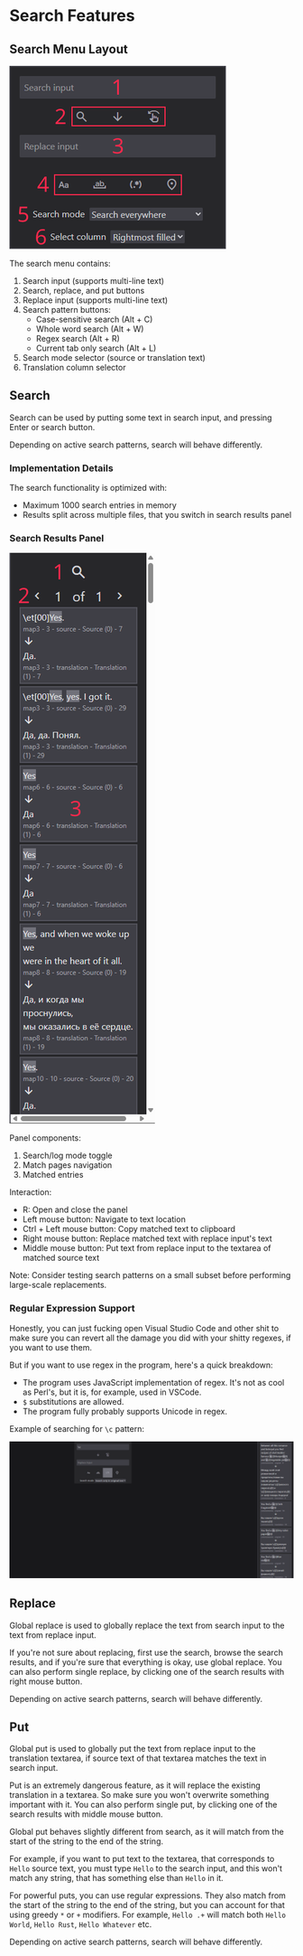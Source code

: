 # Search Features

## Search Menu Layout

![Search Menu Layout](../assets/search-menu-layout.png)

The search menu contains:

1.  Search input (supports multi-line text)
2.  Search, replace, and put buttons
3.  Replace input (supports multi-line text)
4.  Search pattern buttons:
    - Case-sensitive search (Alt + C)
    - Whole word search (Alt + W)
    - Regex search (Alt + R)
    - Current tab only search (Alt + L)
5.  Search mode selector (source or translation text)
6.  Translation column selector

## Search

Search can be used by putting some text in search input, and pressing Enter or search button.

Depending on active search patterns, search will behave differently.

### Implementation Details

The search functionality is optimized with:

- Maximum 1000 search entries in memory
- Results split across multiple files, that you switch in search results panel

### Search Results Panel

![Search results panel](../assets/search-results-panel-layout.png)

Panel components:

1.  Search/log mode toggle
2.  Match pages navigation
3.  Matched entries

Interaction:

- R: Open and close the panel
- Left mouse button: Navigate to text location
- Ctrl + Left mouse button: Copy matched text to clipboard
- Right mouse button: Replace matched text with replace input's text
- Middle mouse button: Put text from replace input to the textarea of matched source text

Note: Consider testing search patterns on a small subset before performing large-scale replacements.

### Regular Expression Support

Honestly, you can just fucking open Visual Studio Code and other shit to make sure you can revert all the damage you did with your shitty regexes, if you want to use them.

But if you want to use regex in the program, here's a quick breakdown:

- The program uses JavaScript implementation of regex. It's not as cool as Perl's, but it is, for example, used in VSCode.
- `$` substitutions are allowed.
- The program fully probably supports Unicode in regex.

Example of searching for `\c` pattern:

![Regex demonstration](../assets/regex-demonstration.png)

## Replace

Global replace is used to globally replace the text from search input to the text from replace input.

If you're not sure about replacing, first use the search, browse the search results, and if you're sure that everything is okay, use global replace. You can also perform single replace, by clicking one of the search results with right mouse button.

Depending on active search patterns, search will behave differently.

## Put

Global put is used to globally put the text from replace input to the translation textarea, if source text of that textarea matches the text in search input.

Put is an extremely dangerous feature, as it will replace the existing translation in a textarea. So make sure you won't overwrite something important with it. You can also perform single put, by clicking one of the search results with middle mouse button.

Global put behaves slightly different from search, as it will match from the start of the string to the end of the string.

For example, if you want to put text to the textarea, that corresponds to `Hello` source text, you must type `Hello` to the search input, and this won't match any string, that has something else than `Hello` in it.

For powerful puts, you can use regular expressions. They also match from the start of the string to the end of the string, but you can account for that using greedy `*` or `+` modifiers. For example, `Hello .+` will match both `Hello World`, `Hello Rust`, `Hello Whatever` etc.

Depending on active search patterns, search will behave differently.
